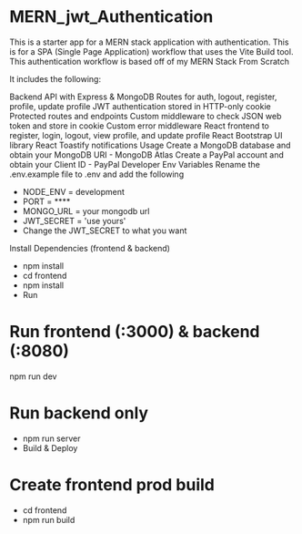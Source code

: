 # MERN_jwt_Authentication
This is a starter app for a MERN stack application with authentication. This is for a SPA (Single Page Application) workflow that uses the Vite Build tool. This authentication workflow is based off of my MERN Stack From Scratch 


It includes the following:

Backend API with Express & MongoDB
Routes for auth, logout, register, profile, update profile
JWT authentication stored in HTTP-only cookie
Protected routes and endpoints
Custom middleware to check JSON web token and store in cookie
Custom error middleware
React frontend to register, login, logout, view profile, and update profile
React Bootstrap UI library
React Toastify notifications
Usage
Create a MongoDB database and obtain your MongoDB URI - MongoDB Atlas
Create a PayPal account and obtain your Client ID - PayPal Developer
Env Variables
Rename the .env.example file to .env and add the following

 - NODE_ENV = development
 - PORT = ****
 - MONGO_URL = your mongodb url
 - JWT_SECRET = 'use yours'
 - Change the JWT_SECRET to what you want

Install Dependencies (frontend & backend)
 * npm install
 * cd frontend
 * npm install
 * Run

# Run frontend (:3000) & backend (:8080)
npm run dev

# Run backend only
 * npm run server
 * Build & Deploy
# Create frontend prod build
 * cd frontend
 * npm run build
